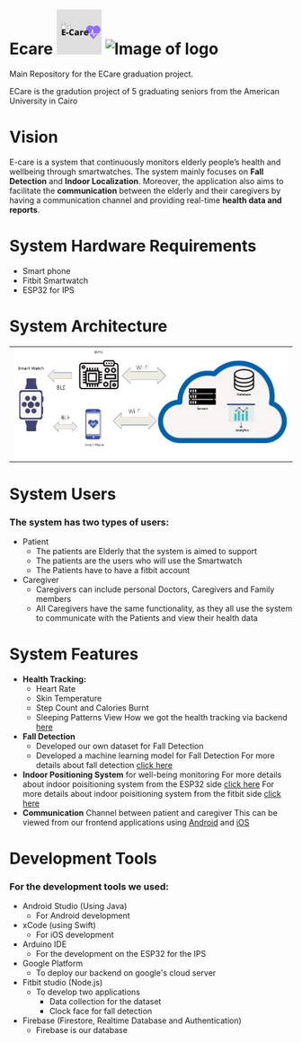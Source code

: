 # Ecare                                                                                    ![Image of logo](./media/logo.png)           ![Image of logo](./media/logo_auc.png)
Main Repository for the ECare graduation project.

ECare is the gradution project of 5 graduating seniors from the American University in Cairo

# Vision
E-care is a system that continuously monitors elderly people’s health and wellbeing through smartwatches. The system mainly focuses on **Fall Detection** and **Indoor Localization**. Moreover,  the application also aims to  facilitate the **communication** between the elderly and their caregivers by having a communication channel and providing real-time **health data and reports**.

# System Hardware Requirements

- Smart phone
- Fitbit Smartwatch
- ESP32 for IPS

# System Architecture

<table>
  <tr>
    <td  align="center"><img src="./media/architecture.png" ></td>
  </tr>

</table>

# System Users

### The system has two types of users:

- Patient
  - The patients are Elderly that the system is aimed to support
  - The patients are the users who will use the Smartwatch
  - The Patients have to have a fitbit account
- Caregiver
  - Caregivers can include personal Doctors, Caregivers and Family members
  - All Caregivers have the same functionality, as they all use the system to communicate with the Patients and view their health data

# System Features

- **Health Tracking:**
  - Heart Rate
  - Skin Temperature
  - Step Count and Calories Burnt
  - Sleeping Patterns
View How we got the health tracking via backend [here](https://github.com/Elderly-Care/Ecare/tree/main/backend)
- **Fall Detection**
  - Developed our own dataset for Fall Detection
  - Developed a machine learning model for Fall Detection
For more details about fall detection [click here](https://github.com/Elderly-Care/Ecare/tree/main/fallDetection)
- **Indoor Positioning System** for well-being monitoring
For more details about indoor poisitioning system from the ESP32 side [click here](https://github.com/Elderly-Care/Ecare/tree/main/ips)
For more details about indoor poisitioning system from the fitbit side [click here](https://github.com/Elderly-Care/Ecare/tree/main/fitbit)
- **Communication** Channel between patient and caregiver
This can be viewed from our frontend applications using [Android](https://github.com/Elderly-Care/Ecare/tree/main/androidApp) and [iOS](https://github.com/Elderly-Care/Ecare/tree/main/iOS)

# Development Tools

### For the development tools we used:

- Android Studio (Using Java)
  - For Android development
- xCode (using Swift)
  - For iOS development
- Arduino IDE
  - For the development on the ESP32 for the IPS
- Google Platform
  - To deploy our backend on google's cloud server
- Fitbit studio (Node.js)
  - To develop two applications
    - Data collection for the dataset
    - Clock face for fall detection
- Firebase (Firestore, Realtime Database and Authentication)
  - Firebase is our database  

